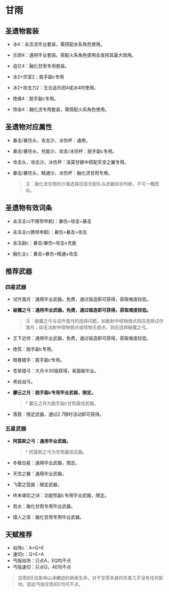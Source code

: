 # 甘雨

## 圣遗物套装  

- 冰4：永冻流毕业套装，需搭配水系角色使用。  

- 乐团4：通用毕业套装。搭配火系角色使用会发挥其最大效用。  

- 追忆4：融化甘雨专用套装。  

- 冰2+宗室2：脱手副c专用  

- 冰2+攻击力2：无合适乐团4或冰4时使用。  

- 绝缘4：脱手副c专用。  

- 饰金4：融化流专用套装，需搭配火系角色使用。  

## 圣遗物对应属性  

- 暴击/暴伤头，攻击沙，冰伤杯：通用。  

- 暴击/暴伤头，充能沙，攻击/冰伤杯：脱手副c专用。  

- 攻击头，攻击沙，冰伤杯：温莫甘娜中搭配天空之翼专用。  

- 暴击/暴伤头，精通沙，冰伤杯：融化流甘雨专用。  

  > 注：融化流甘雨的沙漏选择应结合配队与武器综合判断，不可一概而论。  

## 圣遗物有效词条  

- 永冻主c(不携带申鹤)：暴伤>攻击=暴击  

- 永冻主c(携带申鹤)：暴伤>暴击>攻击  

- 永冻副c：暴击/暴伤>攻击≥充能  

- 融化主c：暴击>暴伤>精通≥攻击  

## 推荐武器  

### 四星武器  

- 试作澹月：通用毕业武器。免费，通过锻造即可获得，获取难度较低。  

- **破魔之弓：通用毕业武器。免费，通过锻造即可获得，获取难度较低。**  

  > 注：破魔之弓与试作澹月的选择问题，如能射中怪物弱点则应选择试作澹月；如无法射中怪物弱点或怪物无弱点，则应选择破魔之弓。  

- 王下近侍：通用毕业武器，免费，通过锻造即可获得，获取难度较低。  

- 绝弦：脱手副c专用。  

- 暗巷猎手：脱手副c专用。  

- 苍翠猎弓：大月卡30级获得，易面板毕业。  

- 黑岩战弓。  

- **朦云之月：脱手副c专用毕业武器，限定。**  

  > \* 朦云之月为脱手副c甘雨最佳武器。  

- 落霞：限定武器，通过2.7限时活动即可获得。  

### 五星武器  

- **阿莫斯之弓：通用毕业武器。**

  > \* 阿莫斯之弓为甘雨最佳武器。  

- 冬极白星：通用毕业武器，限定。  

- 天空之翼：通用毕业武器。  

- 飞雷之弦振：限定武器，  

- 终末嗟叹之诗：功能性副c专用毕业武器，限定。  

- 若水：融化甘雨专用毕业武器。  

- 猎人之径：融化甘雨专用毕业武器。

## 天赋推荐  

- 站场c：A>Q>E  
- 速切c：Q>E>A  
- 丐版站场：只点A，EQ均不点  
- 丐版速切：只点Q，AE均不点  

> 甘雨的E仅影响山泽麟迹的继承生命，对于甘雨本身的伤害几乎没有任何影响，因此丐版甘雨的E均可不点。  
